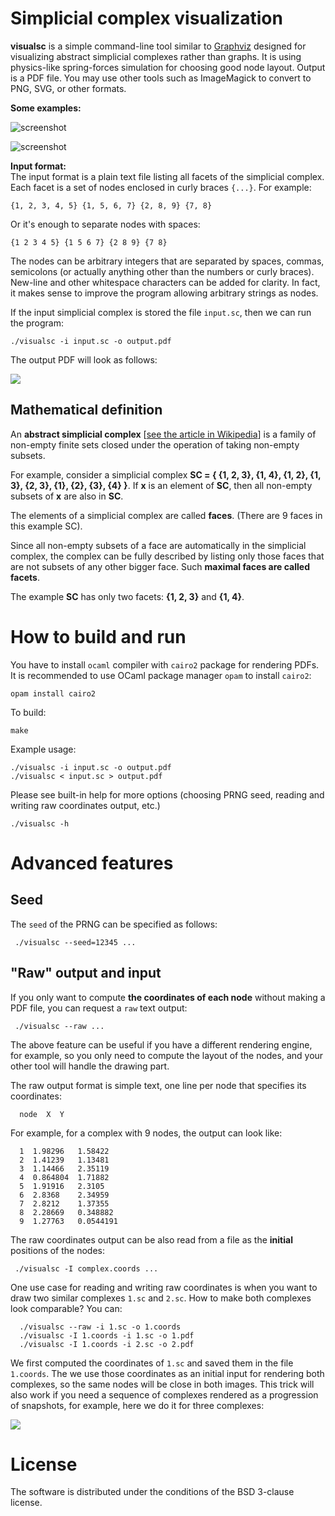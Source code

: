 
# Simplicial complex visualization

**visualsc** is a simple command-line tool similar to [Graphviz](http://graphviz.org/) designed for visualizing 
abstract simplicial complexes rather than graphs. It is using physics-like spring-forces simulation for choosing good node layout. 
Output is a PDF file. You may use other tools such as ImageMagick to convert to PNG, SVG, or other formats.

**Some examples:**

![screenshot](http://i.imgur.com/WRx6JVB.png)

![screenshot](http://i.imgur.com/05iR0Fm.png)

**Input format:**   
The input format is a plain text file listing all facets of the simplicial complex. 
Each facet is a set of nodes enclosed in curly braces `{...}`. For example:
		
	{1, 2, 3, 4, 5} {1, 5, 6, 7} {2, 8, 9} {7, 8}
	
  Or it's enough to separate nodes with spaces:
  
	{1 2 3 4 5} {1 5 6 7} {2 8 9} {7 8}

The nodes can be arbitrary integers that are separated by spaces, commas, semicolons
(or actually anything other than the numbers or curly braces).
New-line and other whitespace characters can be added for clarity. 
In fact, it makes sense to improve the program allowing arbitrary strings as nodes. 

If the input simplicial complex is stored the file `input.sc`, then we can run the program:

	./visualsc -i input.sc -o output.pdf

The output PDF will look as follows:

 ![](http://i.imgur.com/qN8Ct65.png) 

## Mathematical definition
An **abstract simplicial complex** \[[see the article in Wikipedia](https://en.wikipedia.org/wiki/Abstract_simplicial_complex)\]
is a family of non-empty finite sets closed under the operation of taking non-empty subsets.

For example, consider a simplicial complex **SC = { {1, 2, 3}, {1, 4}, {1, 2}, {1, 3}, {2, 3}, {1}, {2}, {3}, {4} }**. If **x** is an element of **SC**, then all non-empty subsets of **x** are also in **SC**. 

The elements of a simplicial complex are called **faces**. (There are 9 faces in this example SC). 

Since all non-empty subsets of a face are automatically in the simplicial complex, the complex can be fully described by listing only those faces that are not subsets of any other bigger face. Such **maximal faces are called facets**.

The example **SC** has only two facets: **{1, 2, 3}** and **{1, 4}**.


# How to build and run

You have to install `ocaml` compiler with `cairo2` package for rendering PDFs. It is recommended to use OCaml package manager `opam` to install `cairo2`:
  
	opam install cairo2

To build:

	make

Example usage:

	./visualsc -i input.sc -o output.pdf
	./visualsc < input.sc > output.pdf

Please see built-in help for more options (choosing PRNG seed, reading and writing raw coordinates output, etc.) 

	./visualsc -h 

# Advanced features

## Seed

The `seed` of the PRNG can be specified as follows:

	 ./visualsc --seed=12345 ...
     
## "Raw" output and input

If you only want to compute **the coordinates of each node** without making a PDF file,
you can request a `raw` text output:

	 ./visualsc --raw ...

The above feature can be useful if you have a different rendering engine, for example,
so you only need to compute the layout of the nodes, and your other tool will handle the drawing part.

The raw output format is simple text, one line per node that specifies its coordinates:

      node  X  Y
      
For example, for a complex with 9 nodes, the output can look like:

      1  1.98296   1.58422
      2  1.41239   1.13481
      3  1.14466   2.35119
      4  0.864804  1.71882
      5  1.91916   2.3105
      6  2.8368    2.34959
      7  2.8212    1.37355
      8  2.28669   0.348882
      9  1.27763   0.0544191

The raw coordinates output can be also read from a file as the **initial** positions of the nodes:

	 ./visualsc -I complex.coords ...

One use case for reading and writing raw coordinates is when you want to draw two similar complexes `1.sc` and `2.sc`.
How to make both complexes look comparable? You can:

      ./visualsc --raw -i 1.sc -o 1.coords
      ./visualsc -I 1.coords -i 1.sc -o 1.pdf
      ./visualsc -I 1.coords -i 2.sc -o 2.pdf

We first computed the coordinates of `1.sc` and saved them in the file `1.coords`.
The we use those coordinates as an initial input for rendering both complexes, so the same nodes will be close in both images.
This trick will also work if you need a sequence of complexes rendered as a progression of snapshots, for example, here we do it for three complexes:

![](http://i.imgur.com/BDX7YlW.png)

# License

The software is distributed under the conditions of the BSD 3-clause license.

